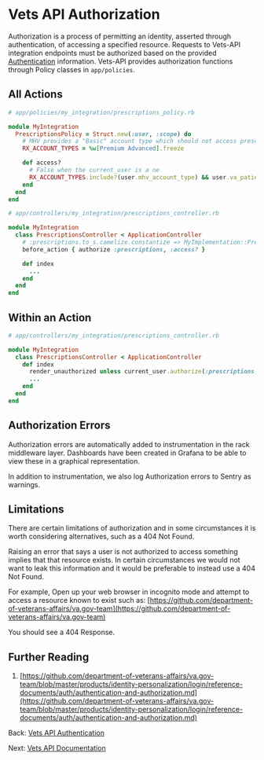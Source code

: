 # Vets API Authorization

Authorization is a process of permitting an identity, asserted through authentication, of accessing a specified resource. Requests to Vets-API integration endpoints must be authorized based on the provided [Authentication](authentication.md) information. Vets-API provides authorization functions through Policy classes in `app/policies`.

## All Actions

```ruby
# app/policies/my_integration/prescriptions_policy.rb

module MyIntegration
  PrescriptionsPolicy = Struct.new(:user, :scope) do
    # MHV provides a "Basic" account type which should not access prescriptions resources
    RX_ACCOUNT_TYPES = %w[Premium Advanced].freeze

    def access?
      # False when the current_user is a ne
      RX_ACCOUNT_TYPES.include?(user.mhv_account_type) && user.va_patient?
    end
  end
end
```

```ruby
# app/controllers/my_integration/prescriptions_controller.rb

module MyIntegration
  class PrescriptionsController < ApplicationController
    # :prescriptions.to_s.camelize.constantize => MyImplementation::Prescriptions
    before_action { authorize :prescriptions, :access? }

    def index
      ...
    end
  end
end
```

## Within an Action

```ruby
# app/controllers/my_integration/prescriptions_controller.rb

module MyIntegration
  class PrescriptionsController < ApplicationController  
    def index
      render_unauthorized unless current_user.authorize(:prescriptions, :access?)
      ...
    end
  end
end
```

## Authorization Errors

Authorization errors are automatically added to instrumentation in the rack middleware layer. Dashboards have been created in Grafana to be able to view these in a graphical representation.

In addition to instrumentation, we also log Authorization errors to Sentry as warnings.

## Limitations

There are certain limitations of authorization and in some circumstances it is worth considering alternatives, such as a 404 Not Found.

Raising an error that says a user is not authorized to access something implies that that resource exists. In certain circumstances we would not want to leak this information and it would be preferable to instead use a 404 Not Found.

For example, Open up your web browser in incognito mode and attempt to access a resource known to exist such as: [https://github.com/department-of-veterans-affairs/va.gov-team](https://github.com/department-of-veterans-affairs/va.gov-team)

You should see a 404 Response.

## Further Reading

1. [https://github.com/department-of-veterans-affairs/va.gov-team/blob/master/products/identity-personalization/login/reference-documents/auth/authentication-and-authorization.md](https://github.com/department-of-veterans-affairs/va.gov-team/blob/master/products/identity-personalization/login/reference-documents/auth/authentication-and-authorization.md)

Back: [Vets API Authentication](authentication.md)

Next: [Vets API Documentation](documentation.md)

